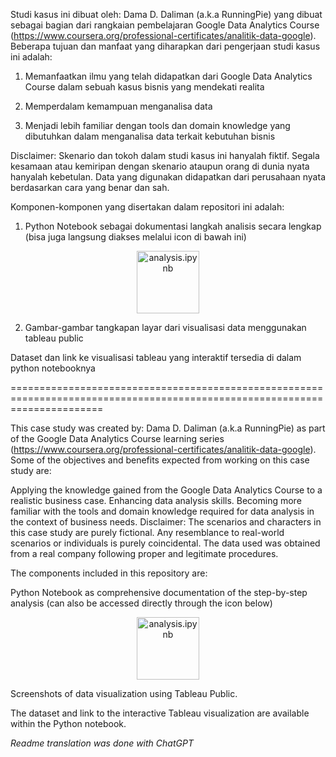 Studi kasus ini dibuat oleh: Dama D. Daliman (a.k.a RunningPie) yang dibuat sebagai bagian dari rangkaian pembelajaran Google Data Analytics Course (https://www.coursera.org/professional-certificates/analitik-data-google). Beberapa tujuan dan manfaat yang diharapkan dari pengerjaan studi kasus ini adalah:

1. Memanfaatkan ilmu yang telah didapatkan dari Google Data Analytics Course dalam sebuah kasus bisnis yang mendekati realita

2. Memperdalam kemampuan menganalisa data

3. Menjadi lebih familiar dengan tools dan domain knowledge yang dibutuhkan dalam menganalisa data terkait kebutuhan bisnis

Disclaimer: Skenario dan tokoh dalam studi kasus ini hanyalah fiktif. Segala kesamaan atau kemiripan dengan skenario ataupun orang di dunia nyata hanyalah kebetulan. Data yang digunakan didapatkan dari perusahaan nyata berdasarkan cara yang benar dan sah.

Komponen-komponen yang disertakan dalam repositori ini adalah:
1. Python Notebook sebagai dokumentasi langkah analisis secara lengkap (bisa juga langsung diakses melalui icon di bawah ini)
<p align="center">
<a href="https://github.com/RunningPie/my-py-projects/blob/main/Data%20Science%20Projects/Data%20Analysis/Studi%20Kasus%20-%20Google%20Data%20Analytics%20Course/analysis.ipynb">
    <img src="https://elc.github.io/blog/images/jupyter-publishing/ipynb-format.png" alt="analysis.ipynb" height="100">
</a>
</p>

2. Gambar-gambar tangkapan layar dari visualisasi data menggunakan tableau public

Dataset dan link ke visualisasi tableau yang interaktif tersedia di dalam python notebooknya

============================================================================================================================

This case study was created by: Dama D. Daliman (a.k.a RunningPie) as part of the Google Data Analytics Course learning series (https://www.coursera.org/professional-certificates/analitik-data-google). Some of the objectives and benefits expected from working on this case study are:

Applying the knowledge gained from the Google Data Analytics Course to a realistic business case.
Enhancing data analysis skills.
Becoming more familiar with the tools and domain knowledge required for data analysis in the context of business needs.
Disclaimer: The scenarios and characters in this case study are purely fictional. Any resemblance to real-world scenarios or individuals is purely coincidental. The data used was obtained from a real company following proper and legitimate procedures.

The components included in this repository are:

Python Notebook as comprehensive documentation of the step-by-step analysis (can also be accessed directly through the icon below)

<p align="center">
<a href="https://github.com/RunningPie/my-py-projects/blob/main/Data%20Science%20Projects/Data%20Analysis/Studi%20Kasus%20-%20Google%20Data%20Analytics%20Course/analysis.ipynb">
    <img src="https://elc.github.io/blog/images/jupyter-publishing/ipynb-format.png" alt="analysis.ipynb" height="100">
</a>
</p>
Screenshots of data visualization using Tableau Public.

The dataset and link to the interactive Tableau visualization are available within the Python notebook.

*Readme translation was done with ChatGPT*
